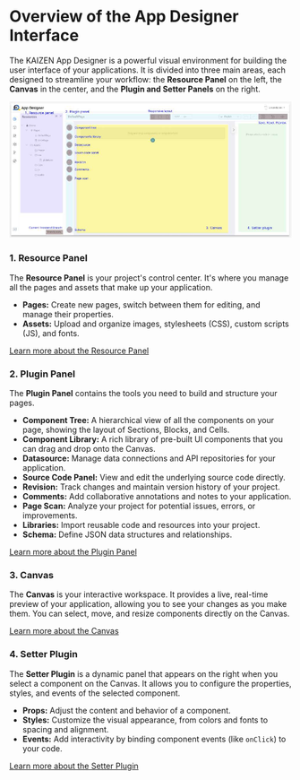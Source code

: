 # Overview of the App Designer Interface

The KAIZEN App Designer is a powerful visual environment for building the user interface of your applications. It is divided into three main areas, each designed to streamline your workflow: the **Resource Panel** on the left, the **Canvas** in the center, and the **Plugin and Setter Panels** on the right.

![The App Designer Interface](../../assets/app-designer-ui/image_1.png)

### 1. Resource Panel

The **Resource Panel** is your project's control center. It's where you manage all the pages and assets that make up your application.

-   **Pages:** Create new pages, switch between them for editing, and manage their properties.
-   **Assets:** Upload and organize images, stylesheets (CSS), custom scripts (JS), and fonts.

[Learn more about the Resource Panel](./resource-panel.md)

### 2. Plugin Panel

The **Plugin Panel** contains the tools you need to build and structure your pages.

-   **Component Tree:** A hierarchical view of all the components on your page, showing the layout of Sections, Blocks, and Cells.
-   **Component Library:** A rich library of pre-built UI components that you can drag and drop onto the Canvas.
-   **Datasource:** Manage data connections and API repositories for your application.
-   **Source Code Panel:** View and edit the underlying source code directly.
-   **Revision:** Track changes and maintain version history of your project.
-   **Comments:** Add collaborative annotations and notes to your application.
-   **Page Scan:** Analyze your project for potential issues, errors, or improvements.
-   **Libraries:** Import reusable code and resources into your project.
-   **Schema:** Define JSON data structures and relationships.

[Learn more about the Plugin Panel](./plugin-panel.md)

### 3. Canvas

The **Canvas** is your interactive workspace. It provides a live, real-time preview of your application, allowing you to see your changes as you make them. You can select, move, and resize components directly on the Canvas.

[Learn more about the Canvas](./canvas.md)

### 4. Setter Plugin

The **Setter Plugin** is a dynamic panel that appears on the right when you select a component on the Canvas. It allows you to configure the properties, styles, and events of the selected component.

-   **Props:** Adjust the content and behavior of a component.
-   **Styles:** Customize the visual appearance, from colors and fonts to spacing and alignment.
-   **Events:** Add interactivity by binding component events (like `onClick`) to your code.

[Learn more about the Setter Plugin](./setter-plugin.md)